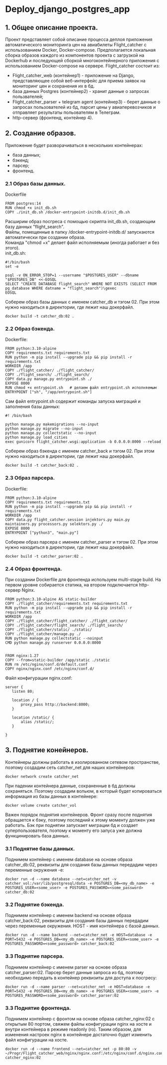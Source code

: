 # Deploy_django_postgres_app
## 1. Общее описание проекта.
Проект представляет собой описание процесса деплоя приложения автоматического мониторинга цен на авиабилеты Flight_catcher с использованием Docker, Docker-compose. Предполагается локальная сборка образов каждого из компонентов проекта с загрузкой на Dockerhub и последующей сборкой многоконтейнерного приложения с использованием Docker-compose на сервере. 
Flight_catcher состоит из:
- Flight_catcher_web (контейнер1) - приложение на Django, представляющее собой веб-интерфейс для приема заявок на мониторинг цен и сохранения их в бд.
- база данных Postgres (контейнер2) - хранит данные о запросах пользвателей;
- Flight_catcher_parser + telegram agent (контейнер3) - берет данные о запросах пользователей из бд, парсит цены у авиаперевозчиков и отправляет результаты польователям в Телеграм.
- http-сервер (фронтенд, контейнер 4).
## 2. Создание образов.
Приложение будет разворачиваться в нескольких контейнерах:
* база данных;
* бэкенд;
* парсер;
* фронтенд.
### 2.1 Образ базы данных.

Dockerfile
```
FROM postgres:14
RUN chmod +x init_db.sh
COPY ./init_db.sh /docker-entrypoint-initdb.d/init_db.sh
```
Расширим образ посгреса с помощью скрипта init_db.sh, создающим базу данных "flight_search".  
Файлы, помещенные в папку /docker-entrypoint-initdb.d/ запускаются автоматически при создании образа.  
Команда "chmod +x" делает файл исполняемым (иногда работает и без этого).  
init_db.sh:  
```
#!/bin/bash
set -e

psql -v ON_ERROR_STOP=1 --username "$POSTGRES_USER" --dbname "$POSTGRES_DB" <<-EOSQL
SELECT "CREATE DATABASE flight_search" WHERE NOT EXISTS (SELECT FROM pg_database WHERE datname = "flight_search")\gexec
EOSQL
```
Соберем образ базы данных с именем catcher_db и тэгом 02. При этом нужно находиться в директории, где лежит наш докерфайл.
```
docker build -t catcher_db:02 .
```

### 2.2 Образ бэкенда.
Dockerfile:  
```
FROM python:3.10-alpine
COPY requirements.txt requirements.txt
RUN python -m pip install --upgrade pip && pip install -r requirements.txt
WORKDIR /app
COPY ./flight_catcher/ ./flight_catcher/
COPY ./flight_search/ ./flight_search/
COPY data.py manage.py entrypoint.sh ./
EXPOSE 8000
RUN chmod +x entrypoint.sh   # делаем файл entrypoint.sh исполняемым
ENTRYPOINT ["sh", "/app/entrypoint.sh"]
```
Сам файл entrypoint.sh содержит команды запуска миграций и заполнения базы данных:  
```
#! /bin/bash

python manage.py makemigrations --no-input
python manage.py migrate --no-input
python manage.py collectstatic --no-input
python manage.py load_cities
exec gunicorn flight_catcher.wsgi:application -b 0.0.0.0:8000 --reload
```
Соберем образ бэкенда с именем catcher_back и тэгом 02. При этом нужно находиться в директории, где лежит наш докерфайл.
```
docker build -t catcher_back:02 .
```
### 2.3 Образ парсера.
Dockerfile:  
```
FROM python:3.10-alpine
COPY requirements.txt requirements.txt
RUN python -m pip install --upgrade pip && pip install -r requirements.txt
WORKDIR /app
COPY data.py flight_catcher.session injektors.py main.py maintainers.py processors.py selektors.py ./
EXPOSE 8000
ENTRYPOINT ["python3", "main.py"]
```
Соберем образ парсера с именем catcher_parser и тэгом 02. При этом нужно находиться в директории, где лежит наш докерфайл.
```
docker build -t catcher_parser:02 .
```
### 2.4 Образ фронтенда.
При создании Dockerfile для фронтенда используем multi-stage build. На первом уровне собирается статика, на втором подключается http-сервер Nginx.    
```
FROM python:3.10-alpine AS static-builder
COPY ./flight_catcher/requirements.txt requirements.txt
RUN python -m pip install --upgrade pip && pip install -r requirements.txt
WORKDIR /app
COPY ./flight_catcher/flight_catcher/ ./flight_catcher/
COPY ./flight_catcher/flight_search/ ./flight_search/
COPY ./flight_catcher/static/ ./static/
COPY ./flight_catcher/manage.py ./
RUN python manage.py collectstatic --noinput
CMD python manage.py runserver 0.0.0.0:8000


FROM nginx:1.27
COPY --from=static-builder /app/static ./static
RUN rm /etc/nginx/conf.d/default.conf
COPY nginx/nginx.conf /etc/nginx/conf.d/

```
Файл конфигурации nginx.conf:
 ```
server {
    listen 80;

    location / {
        proxy_pass http://backend:8000;
    }

    location /static/ {
        alias /static/;
    }

}
```
## 3. Поднятие конейнеров.
Контейнеры должны работать в изолированном сетевом пространстве, поэтому создадим сеть catcher_net для наших контейнеров:  
```
docker network create catcher_net
```
При падении контейнера данные, сохраненные в бд должны сохраняться. Поэтому создадим вольюм, в который будет копироваться информация из базы данных в контейнере:
```
docker volume create catcher_vol
```
Важен порядок поднятия контейнеров. Фронт сразу после поднятия обращается к бэку, поэтому последний к этому моменту должен уже работать. Бэк при поднятии запускает миграции бд и создает суперпользователя, поэтому к моменту его запуса уже должна функцинировать база данных. 
### 3.1 Поднятие базы данных.
Поднимем контейнер с именем database на основе образа catcher_db:02, реквизиты для создания базы данных передадим через переменные окружения -e:  
```
docker run -d --name database --net=catcher_net -v catcher_vol:/var/lib/postgresql/data -e POSTGRES_DB=<my_db_name> -e POSTGRES_USER=<some_user> -e POSTGRES_PASSWORD=<some_password> catcher_db:02
```
### 3.2 Поднятие бэкенда.
Поднимем контейнер с именем backend на основе образа catcher_back:02, реквизиты для создания базы данных передадим через переменные окружения. HOST - имя контейнера с базой данных.
```
docker run -d --name backend --net=catcher_net -e HOST=database -e PORT=5432 -e POSTGRES_DB=<my_db_name> -e POSTGRES_USER=<some_user> -e POSTGRES_PASSWORD=<some_password> catcher_back:02
```
### 3.3 Поднятие парсера.
Поднимем контейнер с именем parser на основе образа catcher_parser:02. Парсер берет данные запроса из бд, поэтому необходимо передать в контейнер реквизиты для доступа к посгресу:
```
docker run -d --name parser --net=catcher_net -e HOST=database -e PORT=5432 -e POSTGRES_DB=<my_db_name> -e POSTGRES_USER=<some_user> -e POSTGRES_PASSWORD=<some_password> catcher_parser:02
```
### 3.3 Поднятие фронтенда.
Поднимем контейнер с фронтом на основе образа catcher_nginx:02 с открытым 80 портом, свяжем файлы конфигурации nginx на хосте и внутри контейнера в режиме readonly (ro). Таким образом, для изменения настроек nginx в контейнере достаточно будет изменить файл конфигурации на хосте. 
```
docker run -d --name frontend --net=catcher_net -p 80:80 -v ~/Progr/Flight_catcher_web/nginx/nginx.conf:/etc/nginx/conf.d/nginx.conf:ro catcher_nginx:02
```




